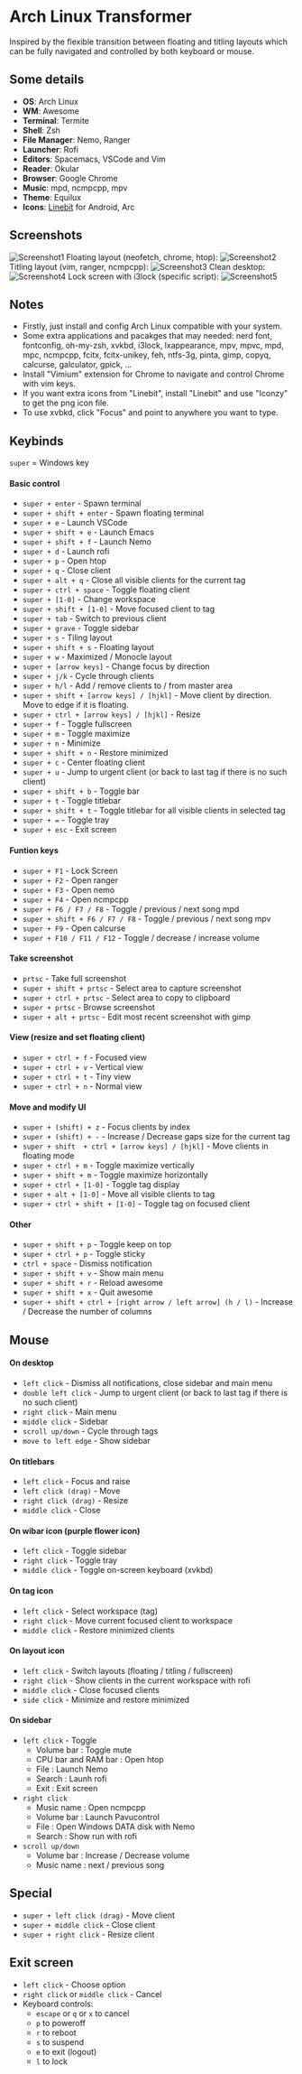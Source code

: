 # Arch Linux Transformer
Inspired by the flexible transition between floating and titling layouts which can be fully navigated and controlled by both keyboard or mouse.
## Some details
+ **OS**: Arch Linux
+ **WM**: Awesome
+ **Terminal**: Termite
+ **Shell**: Zsh
+ **File Manager**: Nemo, Ranger
+ **Launcher**: Rofi
+ **Editors**: Spacemacs, VSCode and Vim
+ **Reader**: Okular
+ **Browser**: Google Chrome
+ **Music**: mpd, ncmpcpp, mpv
+ **Theme**: Equilux
+ **Icons**: [Linebit](https://play.google.com/store/apps/details?id=com.edzondm.linebit) for Android, Arc

## Screenshots
![Screenshot1](./previews/preview1.png?raw=true)
Floating layout (neofetch, chrome, htop):
![Screenshot2](./previews/preview2.png?raw=true)
Titling layout (vim, ranger, ncmpcpp):
![Screenshot3](./previews/preview3.png?raw=true)
Clean desktop:
![Screenshot4](./previews/preview4.png?raw=true)
Lock screen with i3lock (specific script):
![Screenshot5](./previews/preview5.png?raw=true)

## Notes
+ Firstly, just install and config Arch Linux compatible with your system.
+ Some extra applications and pacakges that may needed: nerd font, fontconfig, oh-my-zsh, xvkbd, i3lock, lxappearance, mpv, mpvc, mpd, mpc, ncmpcpp, fcitx, fcitx-unikey, feh, ntfs-3g, pinta, gimp, copyq, calcurse, galculator, gpick, ...
+ Install "Vimium" extension for Chrome to navigate and control Chrome with vim keys.
+ If you want extra icons from "Linebit", install "Linebit" and use "Iconzy" to get the png icon file.
+ To use xvbkd, click "Focus" and point to anywhere you want to type.

## Keybinds
`super` = Windows key 
#### Basic control
+ `super + enter` - Spawn terminal
+ `super + shift + enter` - Spawn floating terminal
+ `super + e` - Launch VSCode
+ `super + shift + e` - Launch Emacs
+ `super + shift + f` - Launch Nemo
+ `super + d` - Launch rofi
+ `super + p` - Open htop
+ `super + q` - Close client
+ `super + alt + q` - Close all visible clients for the current tag
+ `super + ctrl + space` - Toggle floating client
+ `super + [1-0]` - Change workspace
+ `super + shift + [1-0]` - Move focused client to tag
+ `super + tab` - Switch to previous client
+ `super + grave` - Toggle sidebar
+ `super + s` - Tiling layout
+ `super + shift + s` - Floating layout
+ `super + w` - Maximized / Monocle layout
+ `super + [arrow keys]` - Change focus by direction
+ `super + j/k` - Cycle through clients
+ `super + h/l` - Add / remove clients to / from master area
+ `super + shift + [arrow keys] / [hjkl]` - Move client by direction. Move to edge if it is floating.
+ `super + ctrl + [arrow keys] / [hjkl]` - Resize
+ `super + f` - Toggle fullscreen
+ `super + m` - Toggle maximize
+ `super + n` - Minimize
+ `super + shift + n` - Restore minimized
+ `super + c` - Center floating client
+ `super + u` - Jump to urgent client (or back to last tag if there is no such client)
+ `super + shift + b` - Toggle bar
+ `super + t` - Toggle titlebar
+ `super + shift + t` - Toggle titlebar for all visible clients in selected tag
+ `super + =` - Toggle tray
+ `super + esc` - Exit screen

#### Funtion keys
+ `super + F1` - Lock Screen
+ `super + F2` - Open ranger
+ `super + F3` - Open nemo
+ `super + F4` - Open ncmpcpp
+ `super + F6 / F7 / F8` - Toggle / previous / next song mpd
+ `super + shift + F6 / F7 / F8` - Toggle / previous / next song mpv
+ `super + F9` - Open calcurse
+ `super + F10 / F11 / F12` - Toggle / decrease / increase volume

#### Take screenshot
+ `prtsc` - Take full screenshot
+ `super + shift + prtsc` - Select area to capture screenshot
+ `super + ctrl + prtsc` - Select area to copy to clipboard
+ `super + prtsc` - Browse screenshot
+ `super + alt + prtsc` - Edit most recent screenshot with gimp

#### View (resize and set floating client)
+ `super + ctrl + f` - Focused view
+ `super + ctrl + v` - Vertical view
+ `super + ctrl + t` - Tiny view
+ `super + ctrl + n` - Normal view

#### Move and modify UI
+ `super + (shift) + z` - Focus clients by index
+ `super + (shift) + -`  -  Increase / Decrease gaps size for the current tag
+ `super + shift  + ctrl + [arrow keys] / [hjkl]` - Move clients in floating mode
+ `super + ctrl + m` - Toggle maximize vertically
+ `super + shift + m` - Toggle maximize horizontally
+ `super + ctrl + [1-0]` - Toggle tag display
+ `super + alt + [1-0]` - Move all visible clients to tag
+ `super + ctrl + shift + [1-0]` - Toggle tag on focused client

#### Other
+ `super + shift + p` - Toggle keep on top
+ `super + ctrl + p` - Toggle sticky
+ `ctrl + space` - Dismiss notification
+ `super + shift + v` - Show main menu
+ `super + shift + r` - Reload awesome
+ `super + shift + x` - Quit awesome
+ `super + shift + ctrl + [right arrow / left arrow] (h / l)` - Increase / Decrease the number of columns

## Mouse
#### On desktop
+ `left click` - Dismiss all notifications, close sidebar and main menu
+ `double left click` - Jump to urgent client (or back to last tag if there is no such client)
+ `right click` - Main menu
+ `middle click` - Sidebar
+ `scroll up/down` - Cycle through tags
+ `move to left edge` - Show sidebar

#### On titlebars
+ `left click` - Focus and raise
+ `left click (drag)` - Move
+ `right click (drag)` - Resize
+ `middle click` - Close

#### On wibar icon (purple flower icon)
+ `left click` - Toggle sidebar
+ `right click` - Toggle tray
+ `middle click` - Toggle on-screen keyboard (xvkbd)

#### On tag icon
+ `left click` - Select workspace (tag)
+ `right click` - Move current focused client to workspace
+ `middle click` - Restore minimized clients

#### On layout icon
+ `left click` - Switch layouts (floating / titling / fullscreen)
+ `right click` - Show clients in the current workspace with rofi
+ `middle click` - Close focused clients
+ `side click` - Minimize and restore minimized

#### On sidebar
+ `left click` - Toggle
  + Volume bar : Toggle mute
  + CPU bar and RAM bar : Open htop
  + File : Launch Nemo
  + Search : Launh rofi
  + Exit : Exit screen
+ `right click` 
  + Music name : Open ncmpcpp 
  + Volume bar : Launch Pavucontrol
  + File : Open Windows DATA disk with Nemo
  + Search : Show run with rofi
+ `scroll up/down`
  + Volume bar : Increase / Decrease volume
  + Music name : next / previous song

## Special
+ `super + left click (drag)` - Move client
+ `super + middle click` - Close client
+ `super + right click` - Resize client

## Exit screen
+ `left click` - Choose option
+ `right click` or `middle click` - Cancel
+ Keyboard controls:
  + `escape` or `q` or `x` to cancel
  + `p` to poweroff
  + `r` to reboot
  + `s` to suspend
  + `e` to exit (logout)
  + `l` to lock
